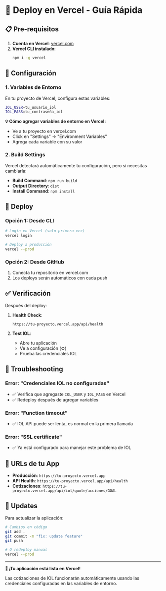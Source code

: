 # 🚀 Deploy en Vercel - Guía Rápida

## 📋 Pre-requisitos

1. **Cuenta en Vercel**: [vercel.com](https://vercel.com)
2. **Vercel CLI instalado**:
   ```bash
   npm i -g vercel
   ```

## 🔧 Configuración

### 1. Variables de Entorno

En tu proyecto de Vercel, configura estas variables:

```bash
IOL_USER=tu_usuario_iol
IOL_PASS=tu_contraseña_iol
```

**💡 Cómo agregar variables de entorno en Vercel:**
- Ve a tu proyecto en vercel.com
- Click en "Settings" → "Environment Variables"
- Agrega cada variable con su valor

### 2. Build Settings

Vercel detectará automáticamente tu configuración, pero si necesitas cambiarla:

- **Build Command**: `npm run build`
- **Output Directory**: `dist`
- **Install Command**: `npm install`

## 🚀 Deploy

### Opción 1: Desde CLI
```bash
# Login en Vercel (solo primera vez)
vercel login

# Deploy a producción
vercel --prod
```

### Opción 2: Desde GitHub
1. Conecta tu repositorio en vercel.com
2. Los deploys serán automáticos con cada push

## ✅ Verificación

Después del deploy:

1. **Health Check**:
   ```
   https://tu-proyecto.vercel.app/api/health
   ```

2. **Test IOL**:
   - Abre tu aplicación
   - Ve a configuración (⚙️)
   - Prueba las credenciales IOL

## 🐛 Troubleshooting

### Error: "Credenciales IOL no configuradas"
- ✅ Verifica que agregaste `IOL_USER` y `IOL_PASS` en Vercel
- ✅ Redeploy después de agregar variables

### Error: "Function timeout"
- ✅ IOL API puede ser lenta, es normal en la primera llamada

### Error: "SSL certificate"
- ✅ Ya está configurado para manejar este problema de IOL

## 📱 URLs de tu App

- **Producción**: `https://tu-proyecto.vercel.app`
- **API Health**: `https://tu-proyecto.vercel.app/api/health`
- **Cotizaciones**: `https://tu-proyecto.vercel.app/api/iol/quote/acciones/GGAL`

## 🔄 Updates

Para actualizar la aplicación:
```bash
# Cambios en código
git add .
git commit -m "fix: update feature"
git push

# O redeploy manual
vercel --prod
```

---

**🎉 ¡Tu aplicación está lista en Vercel!**

Las cotizaciones de IOL funcionarán automáticamente usando las credenciales configuradas en las variables de entorno.
